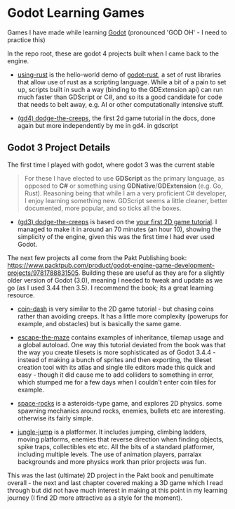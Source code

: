 # Godot Learning Games

Games I have made while learning [Godot](https://godotengine.org/) (pronounced 'GOD OH' - I need to practice this)

In the repo root, these are godot 4 projects built when I came back to the engine.

- [using-rust](./using-rust/) is the hello-world demo of [godot-rust](https://godot-rust.github.io/), a set of rust libraries that allow use of rust as a scripting language. While a bit of a pain to set up, scripts built in such a way (binding to the GDExtension api) can run much faster than GDScript or C#, and so its a good candidate for code that needs to belt away, e.g. AI or other computationally intensive stuff.

- [(gd4) dodge-the-creeps](./dodge-the-creeps-gd/), the first 2d game tutorial in the docs, done again but more independently by me in gd4. in gdscript

## Godot 3 Project Details

The first time I played with godot, where godot 3 was the current stable

> For these I have elected to use **GDScript** as the primary language, as opposed to **C#** or something using **GDNative**/**GDExtension** (e.g. Go, Rust). Reasoning being that while I am a very proficient C# developer, I enjoy learning something new. GDScript seems a little cleaner, better documented, more popular, and so ticks all the boxes.

- [(gd3) dodge-the-creeps](./old-godot3/dodge-the-creeps/) is based on the [your first 2D game tutorial](https://docs.godotengine.org/en/stable/getting_started/first_2d_game/index.html). I managed to make it in around an 70 minutes (an hour 10), showing the simplicity of the engine, given this was the first time I had ever used Godot.

The next few projects all come from the Pakt Publishing book: https://www.packtpub.com/product/godot-engine-game-development-projects/9781788831505. Building these are useful as they are for a slightly older version of Godot (3.0), meaning I needed to tweak and update as we go (as I used 3.44 then 3.5). I recommend the book; its a great learning resource.

- [coin-dash](./old-godot3/coin-dash/) is very similar to the 2D game tutorial - but chasing coins rather than avoiding creeps. It has a little more complexity (powerups for example, and obstacles) but is basically the same game.

- [escape-the-maze](./old-godot3/escape-the-maze/) contains examples of inheritance, tilemap usage and a global autoload. One way this tutorial deviated from the book was that the way you create tilesets is more sophisticated as of Godot 3.4.4 - instead of making a bunch of sprites and then exporting, the tileset creation tool with its atlas and single tile editors made this quick and easy - though it did cause me to add colliders to something in error, which stumped me for a few days when I couldn't enter coin tiles for example.

- [space-rocks](./old-godot3/space-rocks/) is a asteroids-type game, and explores 2D physics. some spawning mechanics around rocks, enemies, bullets etc are interesting. otherwise its fairly simple.

- [jungle-jump](./old-godot3/jungle-jump/) is a platformer. It includes jumping, climbing ladders, moving platforms, enemies that reverse direction when finding objects, spike traps, collectibles etc etc. All the bits of a standard platformer, including multiple levels. The use of animation players, parralax backgrounds and more physics work than prior projects was fun. 

This was the last (ultimate) 2D project in the Pakt book and penultimate overall - the next and last chapter covered making a 3D game which I read through but did not have much interest in making at this point in my learning journey (I find 2D more attractive as a style for the moment).